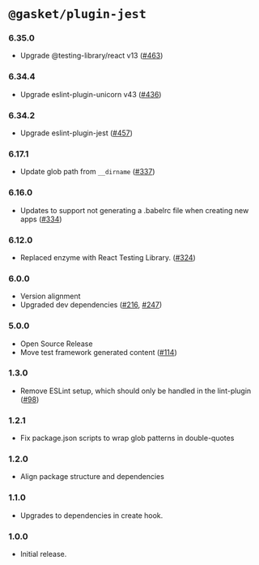 # `@gasket/plugin-jest`

### 6.35.0 

- Upgrade @testing-library/react v13 ([#463])

### 6.34.4

- Upgrade eslint-plugin-unicorn v43 ([#436])

### 6.34.2

- Upgrade eslint-plugin-jest ([#457])

### 6.17.1

- Update glob path from `__dirname` ([#337])

### 6.16.0

- Updates to support not generating a .babelrc file when creating new apps ([#334])

### 6.12.0

- Replaced enzyme with React Testing Library. ([#324])

### 6.0.0

- Version alignment
- Upgraded dev dependencies ([#216], [#247])

### 5.0.0

- Open Source Release
- Move test framework generated content ([#114])

### 1.3.0

- Remove ESLint setup, which should only be handled in the lint-plugin ([#98])

### 1.2.1

- Fix package.json scripts to wrap glob patterns in double-quotes

### 1.2.0

- Align package structure and dependencies

### 1.1.0

- Upgrades to dependencies in create hook.

### 1.0.0

- Initial release.


[#98]: https://github.com/godaddy/gasket/pull/98
[#114]: https://github.com/godaddy/gasket/pull/114
[#216]: https://github.com/godaddy/gasket/pull/216
[#247]: https://github.com/godaddy/gasket/pull/247
[#324]: https://github.com/godaddy/gasket/pull/324
[#334]: https://github.com/godaddy/gasket/pull/334
[#337]: https://github.com/godaddy/gasket/pull/337
[#436]: https://github.com/godaddy/gasket/pull/436
[#457]: https://github.com/godaddy/gasket/pull/457
[#463]: https://github.com/godaddy/gasket/pull/463
